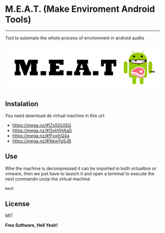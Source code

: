 # M.E.A.T. (Make Enviroment Android Tools)
---

Tool to automate the whole process of environment in android audits

![alt text](https://github.com/InnotecSystem/meat/blob/master/image.png?raw=true)

Instalation
----

You need download de virtual machine in this url:

- https://mega.nz/#!Zs5DUISQ
- https://mega.nz/#!5xhVHAaD
- https://mega.nz/#!FxxjhQ4a
- https://mega.nz/#!kkwTgSJB


Use
----
Whe the machine is decompressed it can be imported in both virtualbox or vmware, then we just have to launch it and open a terminal to execute the next commandn unzip the virtual machine 

```sh
meat
```

License
----

MIT


**Free Software, Hell Yeah!**
